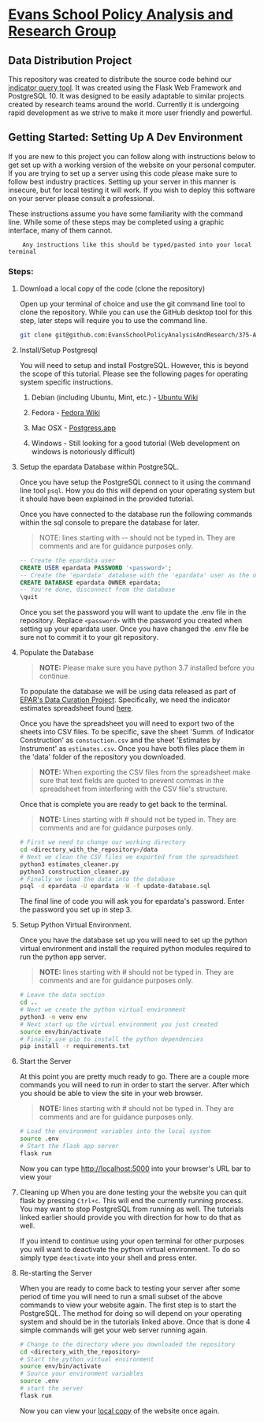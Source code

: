 #   [Evans School Policy Analysis and Research Group][epar]
##  Data Distribution Project

This repository was created to distribute the source code behind 
our [indicator query tool][iqt]. It was created using the  Flask Web Framework 
and PostgreSQL 10. It was designed to be easily adaptable to similar projects
created by research teams around the world. Currently it is undergoing rapid
development as we strive to make it more user friendly and powerful. 

##  Getting Started: Setting Up A Dev Environment

If you are new to this project you can follow along with instructions below to
get set up with a working version of the website on your personal computer. If 
you are trying to set up a server using this code please make sure to follow
best industry practices. Setting up your server in this manner is insecure, but
for local testing it will work. If you wish to deploy this software on your
server please consult a professional.

These instructions assume you have some familiarity with the command line. 
While some of these steps may be completed using a graphic interface, many of 
them cannot. 
```
    Any instructions like this should be typed/pasted into your local terminal
```

### Steps:

1. Download a local copy of the code (clone the repository)
   
   Open up your terminal of choice and use the git command line tool to clone
   the repository. While you can use the GitHub desktop tool for this step, 
   later steps will require you to use the command line. 

   ```sh 
   git clone git@github.com:EvansSchoolPolicyAnalysisAndResearch/375-Ag-DB.git
   ```

2. Install/Setup Postgresql

   You will need to setup and install PostgreSQL. However, this is beyond 
   the scope of  this tutorial. Please see the following pages for operating
   system specific instructions. 

   1. Debian (including Ubuntu, Mint, etc.) - [Ubuntu Wiki][ubuntu]

   2. Fedora - [Fedora Wiki][fedora]

   3. Mac OSX - [Postgress.app][osx]

   4. Windows - Still looking for a good tutorial (Web development on windows
      is notoriously difficult)

3. Setup the epardata Database within PostgreSQL.

   Once you have setup the PostgreSQL connect to it using the command line tool
   `psql`. How you do this will depend on your operating system but it should
   have been explained in the provided tutorial. 

   Once you have connected to the database run the following commands within
   the sql console to prepare the database for later. 

   > NOTE: lines starting with -- should not be typed in. They are comments and
   > are for guidance purposes only. 

   ```sql
   -- Create the epardata user
   CREATE USER epardata PASSWORD '<password>';
   -- Create the 'epardata' database with the 'epardata' user as the owner.
   CREATE DATABASE epardata OWNER epardata;
   -- You're done, disconnect from the database
   \quit
   ```
   Once you set the password you will want to update the .env file in the
   repository. Replace `<password>` with the password you created when setting
   up your epardata user. Once  you have changed the .env file be sure not to 
   commit it to your git repository.

4. Populate the Database

   > __NOTE:__ Please make sure you have python 3.7 installed before you 
   > continue.

   To populate the database we will be using data released as part of [EPAR's 
   Data Curation Project][data]. Specifically, we need the indicator estimates 
   spreadsheet found [here][sheet]. 

   Once you have the spreadsheet you will need to export two of the sheets into
   CSV files. To be specific, save the sheet 'Summ. of Indicator Construction'
   as `constuction.csv` and the sheet 'Estimates by Instrument' as 
   `estimates.csv`. Once you have both files place them in the 'data' folder of
   the repository you downloaded. 

   > __NOTE:__ When exporting the CSV files from the spreadsheet make sure 
   > that text fields are quoted to prevent commas in the spreadsheet from 
   > interfering with the CSV file's structure. 

   Once that is complete you are ready to get back to the terminal.

   > __NOTE:__ Lines starting with # should not be typed in. They are comments 
   > and are for guidance purposes only.

   ```sh
   # First we need to change our working directory
   cd <directory_with_the_repository>/data
   # Next we clean the CSV files we exported from the spreadsheet
   python3 estimates_cleaner.py
   python3 construction_cleaner.py
   # Finally we load the data into the database
   psql -d epardata -U epardata -W -f update-database.sql
   ```

   The final line of code you will ask you for epardata's password. Enter the 
   password you set up in step 3. 

5. Setup Python Virtual Environment.

   Once you have the database set up you will need to set up the python virtual
   environment and install the required python modules required to run the 
   python app server. 
 
   > __NOTE:__ lines starting with # should not be typed in. They are comments 
   > and are for guidance purposes only. 

   ```sh
   # Leave the data section 
   cd ..
   # Next we create the python virtual environment
   python3 -m venv env
   # Next start up the virtual environment you just created
   source env/bin/activate
   # Finally use pip to install the python dependencies
   pip install -r requirements.txt
   ```

6. Start the Server
   
   At this point you are pretty much ready to go. There are a couple more 
   commands you will need to run in order to start the server. After which 
   you should be able to view the site in your web browser.

   > __NOTE:__ lines starting with # should not be typed in. They are comments 
   > and are for guidance purposes only. 

   ```sh
   # Load the environment variables into the local system
   source .env
   # Start the flask app server
   flask run
   ```

   Now you can type [http://localhost:5000][local] into your browser's URL bar
   to view your 

7. Cleaning up
   When you are done testing your the website you can quit flask by pressing 
   `Ctrl+c`. This will end the currently running process. You may want to stop
   PostgreSQL from running as well. The tutorials linked earlier should provide
   you with direction for how to do that as well.

   If you intend to continue using your open terminal for other purposes you
   will want to deactivate the python virtual environment. To do so simply type
   `deactivate` into your shell and press enter.

8. Re-starting the Server
   
   When you are ready to come back to testing your server after some period of time you will need to run a small subset of the above commands to view your
   website again. The first step is to start the PostgreSQL. The method for 
   doing so will depend on your operating system and should be in the tutorials
   linked above. Once that is done 4 simple commands will get your web server
   running again.

   ```sh
   # Change to the directory where you downloaded the repository
   cd <directory_with_the_repository>
   # Start the python virtual environment
   source env/bin/activate
   # Source your environment variables
   source .env
   # start the server
   flask run
   ```
   Now you can view your [local copy][local] of the website once again.


[epar]:     https://evans.uw.edu/policy-impact/epar
[iqt]:      http://v1008.host.s.uw.edu
[ubuntu]:   https://help.ubuntu.com/lts/serverguide/postgresql.html
[fedora]:   https://fedoraproject.org/wiki/PostgreSQL
[osx]:      https://postgresapp.com/
[win]:      https://www.postgresql.org/download/windows/
[data]:     https://evans.uw.edu/policy-impact/epar/agricultural-development-data-curation
[sheet]:    https://github.com/EvansSchoolPolicyAnalysisAndResearch/335_Data-Dissemination/raw/master/EPAR_UW_335_AgDev_Indicator_Estimates.xlsx 
[local]:    http://localhost:5000
